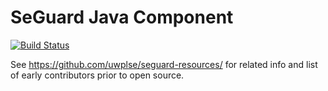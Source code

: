 # SeGuard Java Component

[![Build Status](https://travis-ci.com/semantic-graph/seguard-java.svg?branch=master)](https://travis-ci.com/semantic-graph/seguard-java)

See https://github.com/uwplse/seguard-resources/ for related info and
list of early contributors prior to open source.
